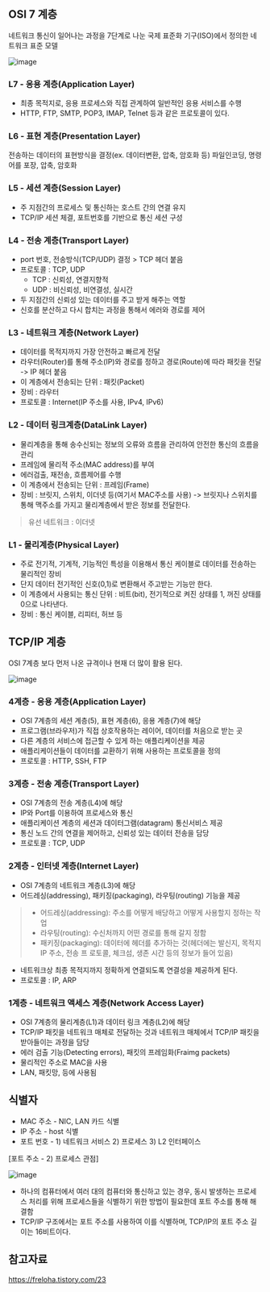 ## OSI 7 계층
네트워크 통신이 일어나는 과정을 7단계로 나눈 국제 표준화 기구(ISO)에서 정의한 네트워크 표준 모델

![image](https://github.com/kmularise/TIL/assets/106499310/5b22eac8-07eb-4275-8418-91d7bf0d622d)


### L7 - 응용 계층(Application Layer)
* 최종 목적지로, 응용 프로세스와 직접 관계하여 일반적인 응용 서비스를 수행
* HTTP, FTP, SMTP, POP3, IMAP, Telnet 등과 같은 프로토콜이 있다.

### L6 - 표현 계층(Presentation Layer)
전송하는 데이터의 표현방식을 결정(ex. 데이터변환, 압축, 암호화 등)
파일인코딩, 명령어를 포장, 압축, 암호화

### L5 - 세션 계층(Session Layer)
* 주 지점간의 프로세스 및 통신하는 호스트 간의 연결 유지
* TCP/IP 세션 체결, 포트번호를 기반으로 통신 세션 구성

### L4 - 전송 계층(Transport Layer)
* port 번호, 전송방식(TCP/UDP) 결정 > TCP 헤더 붙음
* 프로토콜 : TCP, UDP
    * TCP : 신뢰성, 연결지향적
    * UDP : 비신뢰성, 비연결성, 실시간
* 두 지점간의 신뢰성 있는 데이터를 주고 받게 해주는 역할
* 신호를 분산하고 다시 합치는 과정을 통해서 에러와 경로를 제어

### L3 - 네트워크 계층(Network Layer)
* 데이터를 목적지까지 가장 안전하고 빠르게 전달
* 라우터(Router)를 통해 주소(IP)와 경로를 정하고 경로(Route)에 따라 패킷을 전달 -> IP 헤더 붙음
* 이 계층에서 전송되는 단위 : 패킷(Packet)
* 장비 : 라우터
* 프로토콜 : Internet(IP 주소를 사용, IPv4, IPv6)

### L2 - 데이터 링크계층(DataLink Layer)
* 물리계층을 통해 송수신되는 정보의 오류와 흐름을 관리하여 안전한 통신의 흐름을 관리
* 프레임에 물리적 주소(MAC address)를 부여
* 에러검출, 재전송, 흐름제어를 수행
* 이 계층에서 전송되는 단위 : 프레임(Frame)
* 장비 : 브릿지, 스위치, 이더넷 등(여기서 MAC주소를 사용)
-> 브릿지나 스위치를 통해 맥주소를 가지고 물리계층에서 받은 정보를 전달한다.
> 유선 네트워크 : 이더넷

### L1 - 물리계층(Physical Layer)

* 주로 전기적, 기계적, 기능적인 특성을 이용해서 통신 케이블로 데이터를 전송하는 물리적인 장비
* 단지 데이터 전기적인 신호(0,1)로 변환해서 주고받는 기능만 한다.
* 이 계층에서 사용되는 통신 단위 : 비트(bit), 전기적으로 켜진 상태를 1, 꺼진 상태를 0으로 나타낸다.
* 장비 : 통신 케이블, 리피터, 허브 등


## TCP/IP 계층
OSI 7계층 보다 먼저 나온 규격이나 현재 더 많이 활용 된다.

![image](https://github.com/kmularise/TIL/assets/106499310/ea473652-1827-4f84-95f4-5eb98bbc61d1)

### 4계층 - 응용 계층(Application Layer)
* OSI 7계층의 세션 계층(5), 표현 계층(6), 응용 계층(7)에 해당
* 프로그램(브라우저)가 직접 상호작용하는 레이어, 데이터를 처음으로 받는 곳
* 다른 계층의 서비스에 접근할 수 있게 하는 애플리케이션을 제공
* 애플리케이션들이 데이터를 교환하기 위해 사용하는 프로토콜을 정의
* 프로토콜 : HTTP, SSH, FTP

### 3계층 - 전송 계층(Transport Layer)
* OSI 7계층의 전송 계층(L4)에 해당
* IP와 Port를 이용하여 프로세스와 통신
* 애플리케이션 계층의 세션과 데이터그램(datagram) 통신서비스 제공
* 통신 노드 간의 연결을 제어하고, 신뢰성 있는 데이터 전송을 담당
* 프로토콜 : TCP, UDP

### 2계층 - 인터넷 계층(Internet Layer)
* OSI 7계층의 네트워크 계층(L3)에 해당
* 어드레싱(addressing), 패키징(packaging), 라우팅(routing) 기능을 제공
>- 어드레싱(addressing): 주소를 어떻게 배당하고 어떻게 사용할지 정하는 작업
>- 라우팅(routing): 수신처까지 어떤 경로를 통해 갈지 정함
>- 패키징(packaging): 데이터에 헤더를 추가하는 것(헤더에는 발신지, 목적지 IP 주소, 전송 프 로토콜, 체크섬, 생존 시간 등의 정보가 들어 있음)
* 네트워크상 최종 목적지까지 정확하게 연결되도록 연결성을 제공하게 된다.
* 프로토콜 : IP, ARP

### 1계층 - 네트워크 액세스 계층(Network Access Layer)
* OSI 7계층의 물리계층(L1)과 데이터 링크 계층(L2)에 해당
* TCP/IP 패킷을 네트워크 매체로 전달하는 것과 네트워크 매체에서 TCP/IP 패킷을 받아들이는 과정을 담당
* 에러 검출 기능(Detecting errors), 패킷의 프레임화(Fraimg packets)
* 물리적인 주소로 MAC을 사용
* LAN, 패킷망, 등에 사용됨

## 식별자
* MAC 주소 - NIC, LAN 카드 식별
* IP 주소 - host 식별
* 포트 번호 - 1) 네트워크 서비스 2) 프로세스 3) L2 인터페이스 

[포트 주소 - 2) 프로세스 관점]

![image](https://github.com/kmularise/TIL/assets/106499310/ba91ab5a-9418-4c77-89bc-6d76821cec39)

- 하나의 컴퓨터에서 여러 대의 컴퓨터와 통신하고 있는 경우, 동시 발생하는 프로세스 처리를 위해 프로세스들을 식별하기 위한 방법이 필요한데 포트 주소를 통해 해결함
- TCP/IP 구조에서는 포트 주소를 사용하여 이를 식별하며, TCP/IP의 포트 주소 길이는 16비트이다.
## 참고자료
https://freloha.tistory.com/23
